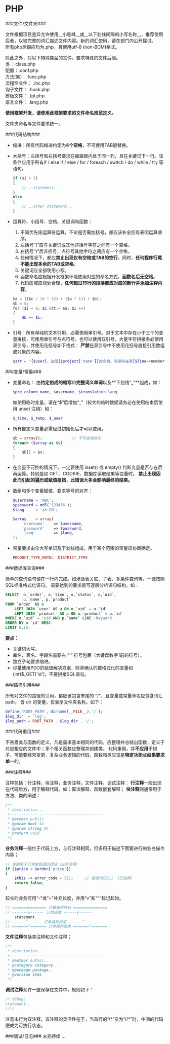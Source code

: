 PHP
========

###文件/文件夹###

文件根据项目差异允许使用__小驼峰__或__以下划线间隔的小写名称__，推荐使用后者，以较完整的词汇描述文件内容。新的词汇使用，请在部门内公开探讨。<br>
所有php后缀应均为.php，且使用utf-8 (non-BOM)格式。


除此之外，对以下特殊类型的文件，要求特殊的文件后缀。<br>
类：.class.php<br>
配置：.conf.php<br>
方法(集)：.func.php<br>
流程性文件： .inc.php<br>
钩子文件： .hook.php<br>
模板文件： .tpl.php<br>
语言文件： .lang.php<br>

**使用框架开发，请使用此框架要求的文件命名规范定义。**


文件夹命名与文件要求统一。



###代码结构###

* 缩进：所有代码缩进约定为**4个空格**，不可使用TAB键替换。

* 大括号：左括号和右括号要求在编辑器内处于同一列，且在关键词下一行。该条件应用于所有if / else if / else / for / foreach / switch / do / while / try 等语句。
	```php
	if ($i > 1)
	{
	    // ..statement..
	}
	else
	{
	    // ..other statement..
	}
	```

* 运算符、小括号、空格、关键词和函数：
	1. 不同优先级运算符运算，不论是否需加括号，都应该补全括号表明运算顺序。
	2. 左括号“(”应与关键词或其他非括号字符之间有一个空格。
	3. 右括号“)”后非括号，点符号其他字符之间应有一个空格。
	4. 任何情况下，都应**禁止出现仅有空格或TAB的空行**，同时，**任何程序行尾不能出现多余的TAB或空格**。 
	5. 关键词应全部使用小写。
	6. 函数命名应根据开发框架环境使用对应的命名方式，**函数名后无空格**。
	7. 代码区域应规划合理，**任何超过15行的段落都应对应的断行并添加注释内容**。

	```php
	$a = (($c / 10 * 12) + ($a * 11) + $b);
	$b = 0;
    for ($i = 0; $i &lt;= $a; $i ++)
    {
        $b += $i;
    }
    ```

* 引号：所有单纯的文本引用，必需使用单引号。对于文本中存在小于三个的变量拼接，可使用单引号与点符号，也可以使用双引号。大量字符拼接务必使用双引号，并使用花括号如下格式：
	**严禁**在双引号中不使用花括号直接引用数组或对象的内容。
	```php
	$str = "{$user}，这是{$project['name']}的文档。阅读并在第{$line->number}行填写…";
	```


###变量/常量###
* 变量命名：
	由**约定俗成的缩写**和**完整词义单词**以及**下划线“_”**组成，如：
	```php
	$pre_column_name, $username, $translation_lang
	```
	如使用临时变量，请在“$”后增加“_”（较大的临时数据请务必在使用结束后使用 unset 注销）如：
	```php
	$_time, $_temp, $_user
	```
	
* 所有自定义变量必需经过初始化后才可以使用。
	```php
	$b = array();             // 不可省略此句
	foreach ($array as $v)
	{
		$b[] = $v;
	}
	```

* 在变量不可控的情况下，一定要使用 isset() 或 empty() 判断变量是否存在后再运算。特别是如 GET、COOKIE、数据库读取结果等变量时。
	**禁止出现因此而引起的遍历或赋值报错，此错误大多会影响最终的结果。**

* 数组和多个变量赋值，要求等号的对齐：
	```php
	$username = 'ABC';
	$password = md5('123456');
	$lang     = 'zh-CN';
	
	$array    = array(
		'username'    => $username,
		'password'    => $password,
		'lang'        => $lang,
	);
	```

* 常量要求由全大写单词及下划线组成，用于某个范围的常量应协商确定。
	```php
	PRODUCT_TYPE_HOTEL  DISTRICT_TYPE
	```



###数据库查询###

简单的查询语句请在一行内完成。如涉及表关联、子表、多条件查询等，一律按照SQL标准格式化语句。
需要达到的要求是可逐层分析语句结构，如：
```sql
SELECT  o.`order`, o.`time`, o,`status`, o,`uid`, 
		u.`name`, p.`product` 
FROM `order` AS o
	LEFT JOIN `user` AS u ON o.`uid` = u.`id` 
	LEFT JOIN `product` AS p ON o.`product` = p.`id`
WHERE o.`uid` = :uid AND p.`name` LIKE :keyword
ORDER BY o.`id` DESC
LIMIT 0,10;
```

**要点：**

+ 关键词大写。
+ 库名、表名、字段名需要右 “`” 符号包裹（大键盘数字1前的符号）。
+ 独立子句要求缩进。
+ 尽量使用PDO的赋值解决方案，除非确认的被格式化的变量如(int)$_GET['id']，不要拼接SQL语句。



###路径引用###

所有对文件的路径的引用，都应该包含末尾的 "/"，且变量或常量命名应包含词汇path。
含 dir 的变量，仅表示文件夹名称。如下：
```php
define('ROOT_PATH', dirname(__FILE__).'/');
$log_dir  = 'log';
$log_path = ROOT_PATH . $log_dir . '/';
```



###代码重用###

不吝啬类与函数的定义，凡是需求基本相同的代码，应整理并总结出函数，定义于对应相应的文件中；多个相关函数应整理并创建类。
代码重用，并**不应用**于钩子、可能要经常变更、复杂业务逻辑的代码。函数和类应该是**特定功能**或**结果要求单一**的。



###注释###

注释包括：行注释，块注释，业务注释，文件注释，调试注释：
**行注释**一般出现在代码后方，用于解释代码。如：算法解释、函数嵌套解释；
**块注释**则通常用于方法、类的阐述：
```php
/** 
 * description...
 +-----------------------------------------
 * @access public
 * @param bool $a
 * @param string $b
 * @return void
 */
```

**业务注释**一般位于代码上方，与行注释相同，但多用于描述下面要进行的业务操作内容；
```php
// 金额低于订单金额返回错误（业务注释）
if ($price < $order['price']) 
{
    $this -> error_code = 511;     // 错误代码511 （行注释）
    return false;
}
```

较长的业务可用“-”或“="补充长度，并用“v”和“^”标记起始。
```php
// =======v======= 订单操作开始 =======v=======
// -------v------ 订单退款 ------v------
    statement..
// ------^------ 订单退款结束 ------^------
// =======^======= 订单操作结束 =======^=======
```

**文件注释**包括类注释和文件注释；
```php
/**
 * description...
 +-----------------------------------------
 * @author author..
 * @category category..
 * @package package..
 * @version $Id$
 */
```

**调试注释**允许一直保存在文件中，规则如下：
```php
/* debug:
statement..
//*/
```
注意末行为双注释，该注释的灵活性在于，当首行的“/*”变为“//\*”时，中间的代码便成为可执行状态。



###调试/日志###
未完待续
...
